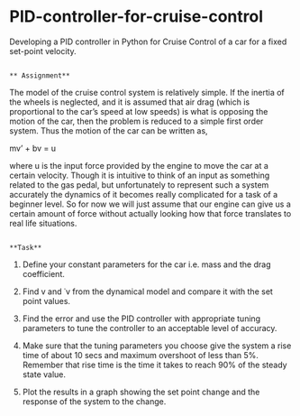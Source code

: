 # PID-controller-for-cruise-control
Developing a PID controller in Python for Cruise Control of a car for a fixed set-point velocity.

                                                                                        ** Assignment**

The model of the cruise control system is relatively simple. If the inertia of the wheels is neglected, and it is assumed that air drag (which is proportional to the car’s speed at low speeds) is what is opposing the motion of the car, then the problem is reduced to a simple first order system.
Thus the motion of the car can be written as,

mv’ + bv = u

where u is the input force provided by the engine to move the car at a certain velocity. Though it is intuitive to think of an input as something related to the gas pedal, but unfortunately to represent such a system accurately the dynamics of it becomes really complicated for a task of a beginner level. So for now we will just assume that our engine can give us a certain amount of force without actually looking how that force translates to real life situations.

                                                                                             **Task**

1.	Define your constant parameters for the car i.e. mass and the drag coefficient.
2.	Find v and ˙v from the dynamical model and compare it with the set point values.
 
3.	Find the error and use the PID controller with appropriate tuning parameters to tune the controller to an acceptable level of accuracy.
4.	Make sure that the tuning parameters you choose give the system a rise time of about 10 secs and maximum overshoot of less than 5%. Remember that rise time is the time it takes to reach 90% of the steady state value.
5.	Plot the results in a graph showing the set point change and the response of the system to the change.
                                                                                             
